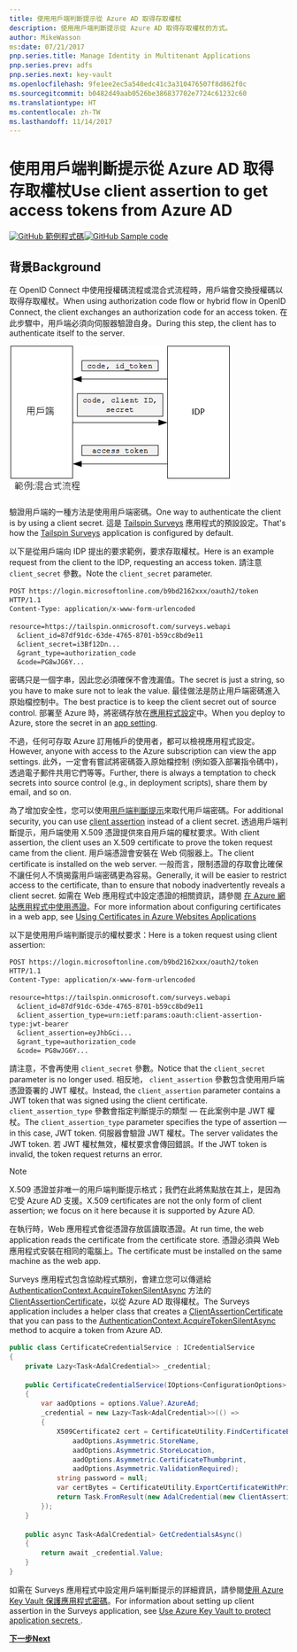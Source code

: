 ```yaml
---
title: 使用用戶端判斷提示從 Azure AD 取得存取權杖
description: 使用用戶端判斷提示從 Azure AD 取得存取權杖的方式。
author: MikeWasson
ms:date: 07/21/2017
pnp.series.title: Manage Identity in Multitenant Applications
pnp.series.prev: adfs
pnp.series.next: key-vault
ms.openlocfilehash: 9fe1ee2ec5a540edc41c3a310476507f8d862f0c
ms.sourcegitcommit: b0482d49aab0526be386837702e7724c61232c60
ms.translationtype: HT
ms.contentlocale: zh-TW
ms.lasthandoff: 11/14/2017
---
```

# <a name="use-client-assertion-to-get-access-tokens-from-azure-ad"></a><span data-ttu-id="b3a17-103">使用用戶端判斷提示從 Azure AD 取得存取權杖</span><span class="sxs-lookup"><span data-stu-id="b3a17-103">Use client assertion to get access tokens from Azure AD</span></span>

<span data-ttu-id="b3a17-104">[![GitHub](../_images/github.png) 範例程式碼][sample application]</span><span class="sxs-lookup"><span data-stu-id="b3a17-104">[![GitHub](../_images/github.png) Sample code][sample application]</span></span>

## <a name="background"></a><span data-ttu-id="b3a17-105">背景</span><span class="sxs-lookup"><span data-stu-id="b3a17-105">Background</span></span>
<span data-ttu-id="b3a17-106">在 OpenID Connect 中使用授權碼流程或混合式流程時，用戶端會交換授權碼以取得存取權杖。</span><span class="sxs-lookup"><span data-stu-id="b3a17-106">When using authorization code flow or hybrid flow in OpenID Connect, the client exchanges an authorization code for an access token.</span></span> <span data-ttu-id="b3a17-107">在此步驟中，用戶端必須向伺服器驗證自身。</span><span class="sxs-lookup"><span data-stu-id="b3a17-107">During this step, the client has to authenticate itself to the server.</span></span>

![用戶端密碼](./images/client-secret.png)

<span data-ttu-id="b3a17-109">驗證用戶端的一種方法是使用用戶端密碼。</span><span class="sxs-lookup"><span data-stu-id="b3a17-109">One way to authenticate the client is by using a client secret.</span></span> <span data-ttu-id="b3a17-110">這是 [Tailspin Surveys][Surveys] 應用程式的預設設定。</span><span class="sxs-lookup"><span data-stu-id="b3a17-110">That's how the [Tailspin Surveys][Surveys] application is configured by default.</span></span>

<span data-ttu-id="b3a17-111">以下是從用戶端向 IDP 提出的要求範例，要求存取權杖。</span><span class="sxs-lookup"><span data-stu-id="b3a17-111">Here is an example request from the client to the IDP, requesting an access token.</span></span> <span data-ttu-id="b3a17-112">請注意 `client_secret` 參數。</span><span class="sxs-lookup"><span data-stu-id="b3a17-112">Note the `client_secret` parameter.</span></span>

```
POST https://login.microsoftonline.com/b9bd2162xxx/oauth2/token HTTP/1.1
Content-Type: application/x-www-form-urlencoded

resource=https://tailspin.onmicrosoft.com/surveys.webapi
  &client_id=87df91dc-63de-4765-8701-b59cc8bd9e11
  &client_secret=i3Bf12Dn...
  &grant_type=authorization_code
  &code=PG8wJG6Y...
```

<span data-ttu-id="b3a17-113">密碼只是一個字串，因此您必須確保不會洩漏值。</span><span class="sxs-lookup"><span data-stu-id="b3a17-113">The secret is just a string, so you have to make sure not to leak the value.</span></span> <span data-ttu-id="b3a17-114">最佳做法是防止用戶端密碼進入原始檔控制中。</span><span class="sxs-lookup"><span data-stu-id="b3a17-114">The best practice is to keep the client secret out of source control.</span></span> <span data-ttu-id="b3a17-115">部署至 Azure 時，將密碼存放在[應用程式設定][configure-web-app]中。</span><span class="sxs-lookup"><span data-stu-id="b3a17-115">When you deploy to Azure, store the secret in an [app setting][configure-web-app].</span></span>

<span data-ttu-id="b3a17-116">不過，任何可存取 Azure 訂用帳戶的使用者，都可以檢視應用程式設定。</span><span class="sxs-lookup"><span data-stu-id="b3a17-116">However, anyone with access to the Azure subscription can view the app settings.</span></span> <span data-ttu-id="b3a17-117">此外，一定會有嘗試將密碼簽入原始檔控制 (例如簽入部署指令碼中)，透過電子郵件共用它們等等。</span><span class="sxs-lookup"><span data-stu-id="b3a17-117">Further, there is always a temptation to check secrets into source control (e.g., in deployment scripts), share them by email, and so on.</span></span>

<span data-ttu-id="b3a17-118">為了增加安全性，您可以使用[用戶端判斷提示]來取代用戶端密碼。</span><span class="sxs-lookup"><span data-stu-id="b3a17-118">For additional security, you can use [client assertion] instead of a client secret.</span></span> <span data-ttu-id="b3a17-119">透過用戶端判斷提示，用戶端使用 X.509 憑證提供來自用戶端的權杖要求。</span><span class="sxs-lookup"><span data-stu-id="b3a17-119">With client assertion, the client uses an X.509 certificate to prove the token request came from the client.</span></span> <span data-ttu-id="b3a17-120">用戶端憑證會安裝在 Web 伺服器上。</span><span class="sxs-lookup"><span data-stu-id="b3a17-120">The client certificate is installed on the web server.</span></span> <span data-ttu-id="b3a17-121">一般而言，限制憑證的存取會比確保不讓任何人不慎揭露用戶端密碼更為容易。</span><span class="sxs-lookup"><span data-stu-id="b3a17-121">Generally, it will be easier to restrict access to the certificate, than to ensure that nobody inadvertently reveals a client secret.</span></span> <span data-ttu-id="b3a17-122">如需在 Web 應用程式中設定憑證的相關資訊，請參閱 [在 Azure 網站應用程式中使用憑證][using-certs-in-websites]。</span><span class="sxs-lookup"><span data-stu-id="b3a17-122">For more information about configuring certificates in a web app, see [Using Certificates in Azure Websites Applications][using-certs-in-websites]</span></span>

<span data-ttu-id="b3a17-123">以下是使用用戶端判斷提示的權杖要求：</span><span class="sxs-lookup"><span data-stu-id="b3a17-123">Here is a token request using client assertion:</span></span>

```
POST https://login.microsoftonline.com/b9bd2162xxx/oauth2/token HTTP/1.1
Content-Type: application/x-www-form-urlencoded

resource=https://tailspin.onmicrosoft.com/surveys.webapi
  &client_id=87df91dc-63de-4765-8701-b59cc8bd9e11
  &client_assertion_type=urn:ietf:params:oauth:client-assertion-type:jwt-bearer
  &client_assertion=eyJhbGci...
  &grant_type=authorization_code
  &code= PG8wJG6Y...
```

<span data-ttu-id="b3a17-124">請注意，不會再使用 `client_secret` 參數。</span><span class="sxs-lookup"><span data-stu-id="b3a17-124">Notice that the `client_secret` parameter is no longer used.</span></span> <span data-ttu-id="b3a17-125">相反地， `client_assertion` 參數包含使用用戶端憑證簽署的 JWT 權杖。</span><span class="sxs-lookup"><span data-stu-id="b3a17-125">Instead, the `client_assertion` parameter contains a JWT token that was signed using the client certificate.</span></span> <span data-ttu-id="b3a17-126">`client_assertion_type` 參數會指定判斷提示的類型 &mdash; 在此案例中是 JWT 權杖。</span><span class="sxs-lookup"><span data-stu-id="b3a17-126">The `client_assertion_type` parameter specifies the type of assertion &mdash; in this case, JWT token.</span></span> <span data-ttu-id="b3a17-127">伺服器會驗證 JWT 權杖。</span><span class="sxs-lookup"><span data-stu-id="b3a17-127">The server validates the JWT token.</span></span> <span data-ttu-id="b3a17-128">若 JWT 權杖無效，權杖要求會傳回錯誤。</span><span class="sxs-lookup"><span data-stu-id="b3a17-128">If the JWT token is invalid, the token request returns an error.</span></span>

> [!NOTE]
> <span data-ttu-id="b3a17-129">X.509 憑證並非唯一的用戶端判斷提示格式；我們在此將焦點放在其上，是因為它受 Azure AD 支援。</span><span class="sxs-lookup"><span data-stu-id="b3a17-129">X.509 certificates are not the only form of client assertion; we focus on it here because it is supported by Azure AD.</span></span>
> 
> 

<span data-ttu-id="b3a17-130">在執行時，Web 應用程式會從憑證存放區讀取憑證。</span><span class="sxs-lookup"><span data-stu-id="b3a17-130">At run time, the web application reads the certificate from the certificate store.</span></span> <span data-ttu-id="b3a17-131">憑證必須與 Web 應用程式安裝在相同的電腦上。</span><span class="sxs-lookup"><span data-stu-id="b3a17-131">The certificate must be installed on the same machine as the web app.</span></span>

<span data-ttu-id="b3a17-132">Surveys 應用程式包含協助程式類別，會建立您可以傳遞給 [AuthenticationContext.AcquireTokenSilentAsync](/dotnet/api/microsoft.identitymodel.clients.activedirectory.authenticationcontext.acquiretokensilentasync) 方法的 [ClientAssertionCertificate](/dotnet/api/microsoft.identitymodel.clients.activedirectory.clientassertioncertificate)，以從 Azure AD 取得權杖。</span><span class="sxs-lookup"><span data-stu-id="b3a17-132">The Surveys application includes a helper class that creates a [ClientAssertionCertificate](/dotnet/api/microsoft.identitymodel.clients.activedirectory.clientassertioncertificate) that you can pass to the [AuthenticationContext.AcquireTokenSilentAsync](/dotnet/api/microsoft.identitymodel.clients.activedirectory.authenticationcontext.acquiretokensilentasync) method to acquire a token from Azure AD.</span></span>

```csharp
public class CertificateCredentialService : ICredentialService
{
    private Lazy<Task<AdalCredential>> _credential;

    public CertificateCredentialService(IOptions<ConfigurationOptions> options)
    {
        var aadOptions = options.Value?.AzureAd;
        _credential = new Lazy<Task<AdalCredential>>(() =>
        {
            X509Certificate2 cert = CertificateUtility.FindCertificateByThumbprint(
                aadOptions.Asymmetric.StoreName,
                aadOptions.Asymmetric.StoreLocation,
                aadOptions.Asymmetric.CertificateThumbprint,
                aadOptions.Asymmetric.ValidationRequired);
            string password = null;
            var certBytes = CertificateUtility.ExportCertificateWithPrivateKey(cert, out password);
            return Task.FromResult(new AdalCredential(new ClientAssertionCertificate(aadOptions.ClientId, new X509Certificate2(certBytes, password))));
        });
    }

    public async Task<AdalCredential> GetCredentialsAsync()
    {
        return await _credential.Value;
    }
}
```

<span data-ttu-id="b3a17-133">如需在 Surveys 應用程式中設定用戶端判斷提示的詳細資訊，請參閱[使用 Azure Key Vault 保護應用程式密碼][key vault]。</span><span class="sxs-lookup"><span data-stu-id="b3a17-133">For information about setting up client assertion in the Surveys application, see [Use Azure Key Vault to protect application secrets ][key vault].</span></span>

<span data-ttu-id="b3a17-134">[**下一步**][key vault]</span><span class="sxs-lookup"><span data-stu-id="b3a17-134">[**Next**][key vault]</span></span>

<!-- Links -->
[configure-web-app]: /azure/app-service-web/web-sites-configure/
[azure-management-portal]: https://portal.azure.com
[用戶端判斷提示]: https://tools.ietf.org/html/rfc7521
[client assertion]: https://tools.ietf.org/html/rfc7521
[key vault]: key-vault.md
[Setup-KeyVault]: https://github.com/mspnp/multitenant-saas-guidance/blob/master/scripts/Setup-KeyVault.ps1
[Surveys]: tailspin.md
[using-certs-in-websites]: https://azure.microsoft.com/blog/using-certificates-in-azure-websites-applications/

[sample application]: https://github.com/mspnp/multitenant-saas-guidance
